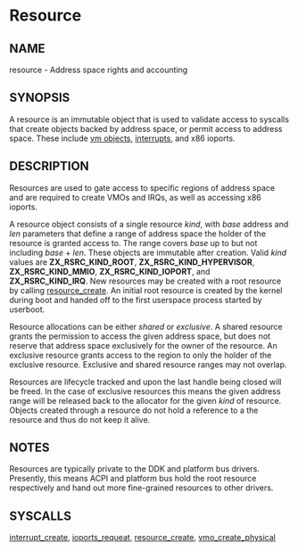 # Resource

## NAME

resource - Address space rights and accounting

## SYNOPSIS

A resource is an immutable object that is used to validate access to syscalls
that create objects backed by address space, or permit access to address space.
These include [vm objects](vm_object.md), [interrupts](interrupts.md), and x86
ioports.

## DESCRIPTION

Resources are used to gate access to specific regions of address space and are
required to create VMOs and IRQs, as well as accessing x86 ioports.

A resource object consists of a single resource *kind*, with *base* address and
*len* parameters that define a range of address space the holder of the resource
is granted access to. The range covers *base* up to but not including *base* +
*len*.  These objects are immutable after creation. Valid *kind*  values are
**ZX_RSRC_KIND_ROOT**, **ZX_RSRC_KIND_HYPERVISOR**, **ZX_RSRC_KIND_MMIO**,
**ZX_RSRC_KIND_IOPORT**, and **ZX_RSRC_KIND_IRQ**. New resources may be created
with a root resource by calling
[resource_create](../syscalls/resource_create.md). An initial root resource is
created by the kernel during boot and handed off to the first userspace process
started by userboot.

Resource allocations can be either *shared* or *exclusive*. A shared resource
grants the permission to access the given address space, but does not reserve
that address space exclusively for the owner of the resource. An exclusive
resource grants access to the region to only the holder of the exclusive
resource.  Exclusive and shared resource ranges may not overlap.

Resources are lifecycle tracked and upon the last handle being closed will be
freed. In the case of exclusive resources this means the given address range
will be released back to the allocator for the given *kind* of resource. Objects
created through a resource do not hold a reference to a the resource and thus do
not keep it alive.

## NOTES

Resources are typically private to the DDK and platform bus drivers. Presently,
this means ACPI and platform bus hold the root resource respectively and hand out more
fine-grained resources to other drivers.

## SYSCALLS

[interrupt_create](../syscalls/interrupt_create.md),
[ioports_requeat](../syscalls/ioports_request.md),
[resource_create](../syscalls/resource_create.md),
[vmo_create_physical](../syscalls/vmo_create_physical.md)

